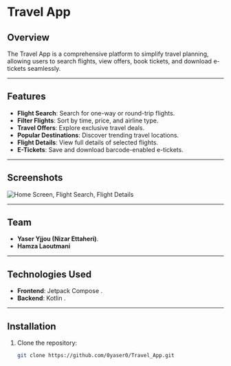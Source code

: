 # Travel App

## Overview
The Travel App is a comprehensive platform to simplify travel planning, allowing users to search flights, view offers, book tickets, and download e-tickets seamlessly.

---

## Features
- **Flight Search**: Search for one-way or round-trip flights.
- **Filter Flights**: Sort by time, price, and airline type.
- **Travel Offers**: Explore exclusive travel deals.
- **Popular Destinations**: Discover trending travel locations.
- **Flight Details**: View full details of selected flights.
- **E-Tickets**: Save and download barcode-enabled e-tickets.

---

## Screenshots
![Home Screen, Flight Search, Flight Details](./travelapp.png)

---

## Team
- **Yaser Yjjou (Nizar Ettaheri)**.
- **Hamza Laoutmani**

---

## Technologies Used
- **Frontend**: Jetpack Compose .
- **Backend**: Kotlin .
---

## Installation
1. Clone the repository:
   ```bash
   git clone https://github.com/0yaser0/Travel_App.git 
